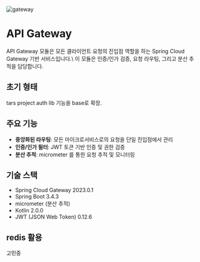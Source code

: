 ![gateway](https://github.com/user-attachments/assets/89147d58-d624-42b0-8fb6-729dc51da412)

# API Gateway

API Gateway 모듈은 모든 클라이언트 요청의 진입점 역할을 하는 Spring Cloud Gateway 기반 서비스입니다.\ 
이 모듈은 인증/인가 검증, 요청 라우팅, 그리고 분산 추적을 담당합니다.

## 초기 형태

tars project auth lib 기능을 base로 확장.

## 주요 기능

- **중앙화된 라우팅**: 모든 마이크로서비스로의 요청을 단일 진입점에서 관리
- **인증/인가 필터**: JWT 토큰 기반 인증 및 권한 검증
- **분산 추적**: micrometer 를 통한 요청 추적 및 모니터링

## 기술 스택

- Spring Cloud Gateway 2023.0.1
- Spring Boot 3.4.3
- micrometer (분산 추적)
- Kotlin 2.0.0
- JWT (JSON Web Token) 0.12.6

## redis 활용
고민중